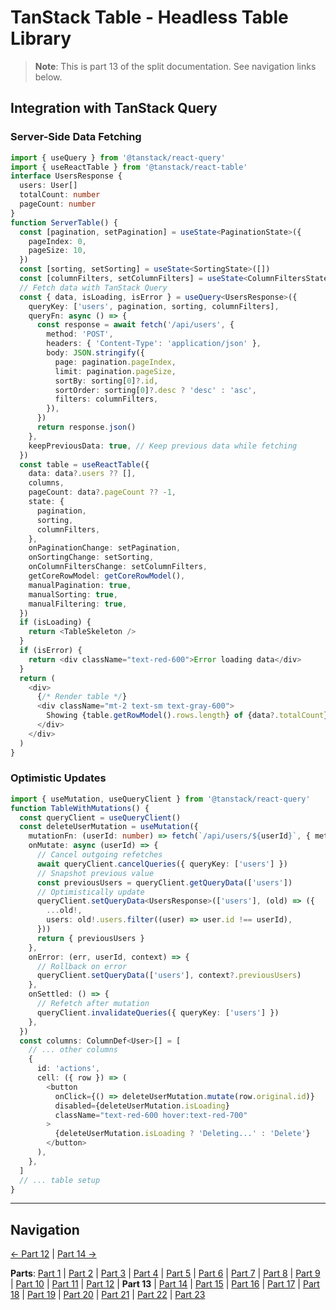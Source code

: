# TanStack Table - Headless Table Library

> **Note**: This is part 13 of the split documentation. See navigation links below.

## Integration with TanStack Query

### Server-Side Data Fetching

```typescript
import { useQuery } from '@tanstack/react-query'
import { useReactTable } from '@tanstack/react-table'
interface UsersResponse {
  users: User[]
  totalCount: number
  pageCount: number
}
function ServerTable() {
  const [pagination, setPagination] = useState<PaginationState>({
    pageIndex: 0,
    pageSize: 10,
  })
  const [sorting, setSorting] = useState<SortingState>([])
  const [columnFilters, setColumnFilters] = useState<ColumnFiltersState>([])
  // Fetch data with TanStack Query
  const { data, isLoading, isError } = useQuery<UsersResponse>({
    queryKey: ['users', pagination, sorting, columnFilters],
    queryFn: async () => {
      const response = await fetch('/api/users', {
        method: 'POST',
        headers: { 'Content-Type': 'application/json' },
        body: JSON.stringify({
          page: pagination.pageIndex,
          limit: pagination.pageSize,
          sortBy: sorting[0]?.id,
          sortOrder: sorting[0]?.desc ? 'desc' : 'asc',
          filters: columnFilters,
        }),
      })
      return response.json()
    },
    keepPreviousData: true, // Keep previous data while fetching
  })
  const table = useReactTable({
    data: data?.users ?? [],
    columns,
    pageCount: data?.pageCount ?? -1,
    state: {
      pagination,
      sorting,
      columnFilters,
    },
    onPaginationChange: setPagination,
    onSortingChange: setSorting,
    onColumnFiltersChange: setColumnFilters,
    getCoreRowModel: getCoreRowModel(),
    manualPagination: true,
    manualSorting: true,
    manualFiltering: true,
  })
  if (isLoading) {
    return <TableSkeleton />
  }
  if (isError) {
    return <div className="text-red-600">Error loading data</div>
  }
  return (
    <div>
      {/* Render table */}
      <div className="mt-2 text-sm text-gray-600">
        Showing {table.getRowModel().rows.length} of {data?.totalCount} results
      </div>
    </div>
  )
}
```

### Optimistic Updates

```typescript
import { useMutation, useQueryClient } from '@tanstack/react-query'
function TableWithMutations() {
  const queryClient = useQueryClient()
  const deleteUserMutation = useMutation({
    mutationFn: (userId: number) => fetch(`/api/users/${userId}`, { method: 'DELETE' }),
    onMutate: async (userId) => {
      // Cancel outgoing refetches
      await queryClient.cancelQueries({ queryKey: ['users'] })
      // Snapshot previous value
      const previousUsers = queryClient.getQueryData(['users'])
      // Optimistically update
      queryClient.setQueryData<UsersResponse>(['users'], (old) => ({
        ...old!,
        users: old!.users.filter((user) => user.id !== userId),
      }))
      return { previousUsers }
    },
    onError: (err, userId, context) => {
      // Rollback on error
      queryClient.setQueryData(['users'], context?.previousUsers)
    },
    onSettled: () => {
      // Refetch after mutation
      queryClient.invalidateQueries({ queryKey: ['users'] })
    },
  })
  const columns: ColumnDef<User>[] = [
    // ... other columns
    {
      id: 'actions',
      cell: ({ row }) => (
        <button
          onClick={() => deleteUserMutation.mutate(row.original.id)}
          disabled={deleteUserMutation.isLoading}
          className="text-red-600 hover:text-red-700"
        >
          {deleteUserMutation.isLoading ? 'Deleting...' : 'Delete'}
        </button>
      ),
    },
  ]
  // ... table setup
}
```

---

## Navigation

[← Part 12](./12-column-visibility.md) | [Part 14 →](./14-integration-with-effectts.md)

**Parts**: [Part 1](./01-start.md) | [Part 2](./02-overview.md) | [Part 3](./03-why-tanstack-table-for-omnera.md) | [Part 4](./04-core-concepts.md) | [Part 5](./05-installation.md) | [Part 6](./06-basic-table-setup.md) | [Part 7](./07-column-definitions.md) | [Part 8](./08-sorting.md) | [Part 9](./09-filtering.md) | [Part 10](./10-pagination.md) | [Part 11](./11-row-selection.md) | [Part 12](./12-column-visibility.md) | **Part 13** | [Part 14](./14-integration-with-effectts.md) | [Part 15](./15-styling-with-tailwind-css.md) | [Part 16](./16-reusable-data-table-component-shadcnui-pattern.md) | [Part 17](./17-performance-optimization.md) | [Part 18](./18-testing.md) | [Part 19](./19-best-practices.md) | [Part 20](./20-common-pitfalls.md) | [Part 21](./21-when-to-use-tanstack-table.md) | [Part 22](./22-full-stack-integration-with-layered-architecture.md) | [Part 23](./23-references.md)
